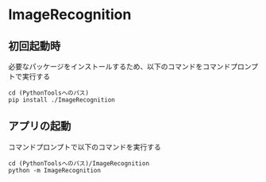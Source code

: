 # ImageRecognition

## 初回起動時
必要なパッケージをインストールするため、以下のコマンドをコマンドプロンプトで実行する
```
cd (PythonToolsへのパス)
pip install ./ImageRecognition
```

## アプリの起動
コマンドプロンプトで以下のコマンドを実行する
```
cd (PythonToolsへのパス)/ImageRecognition
python -m ImageRecognition
```